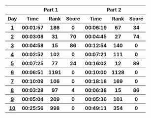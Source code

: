 <table>
    <tr>
        <th></th>
        <th colspan="3">Part 1 </th>
        <th colspan="3">Part 2 </th>
    </tr>
    <tr>
        <th>Day</th>
            <th>Time</th> <th>Rank</th> <th>Score</th>
            <th>Time</th> <th>Rank</th> <th>Score</th>
    </tr>
    <tr>
        <th><a href="https://adventofcode.com/2023/day/1">1</a></th>
            <th>00:01:57</th> <th>186</th> <th>0</th>
            <th>00:06:19</th> <th>67</th> <th>34</th>
    </tr>
    <tr>
        <th><a href="https://adventofcode.com/2023/day/2">2</a></th>
            <th>00:03:08</th> <th>31</th> <th>70</th>
            <th>00:04:45</th> <th>27</th> <th>74</th>
    </tr>
    <tr>
        <th><a href="https://adventofcode.com/2023/day/3">3</a></th>
            <th>00:04:58</th> <th>15</th> <th>86</th>
            <th>00:12:54</th> <th>140</th> <th>0</th>
    </tr>
    <tr>
        <th><a href="https://adventofcode.com/2023/day/4">4</a></th>
            <th>00:02:52</th> <th>102</th> <th>0</th>
            <th>00:07:21</th> <th>111</th> <th>0</th>
    </tr>
    <tr>
        <th><a href="https://adventofcode.com/2023/day/5">5</a></th>
            <th>00:07:25</th> <th>77</th> <th>24</th>
            <th>00:16:02</th> <th>12</th> <th>89</th>
    </tr>
    <tr>
        <th><a href="https://adventofcode.com/2023/day/6">6</a></th>
            <th>00:06:51</th> <th>1191</th> <th>0</th>
            <th>00:10:00</th> <th>1128</th> <th>0</th>
    </tr>
    <tr>
        <th><a href="https://adventofcode.com/2023/day/7">7</a></th>
            <th>00:10:09</th> <th>106</th> <th>0</th>
            <th>00:18:18</th> <th>169</th> <th>0</th>
    </tr>
    <tr>
        <th><a href="https://adventofcode.com/2023/day/8">8</a></th>
            <th>00:03:28</th> <th>97</th> <th>4</th>
            <th>00:06:38</th> <th>15</th> <th>86</th>
    </tr>
    <tr>
        <th><a href="https://adventofcode.com/2023/day/9">9</a></th>
            <th>00:05:04</th> <th>209</th> <th>0</th>
            <th>00:05:36</th> <th>101</th> <th>0</th>
    </tr>
    <tr>
        <th><a href="https://adventofcode.com/2023/day/10">10</a></th>
            <th>00:25:56</th> <th>998</th> <th>0</th>
            <th>00:49:11</th> <th>354</th> <th>0</th>
    </tr>
</table>
